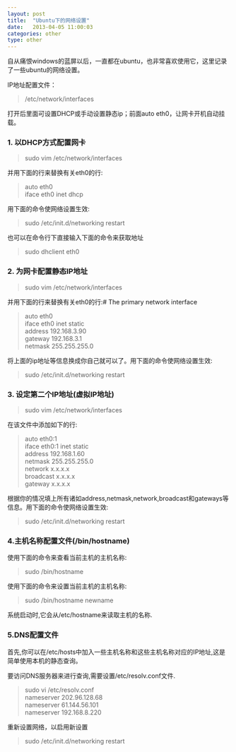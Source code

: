 ```yaml
---
layout: post
title:  "Ubuntu下的网络设置"
date:   2013-04-05 11:00:03
categories: other
type: other
---
```


自从痛恨windows的蓝屏以后，一直都在ubuntu，也非常喜欢使用它，这里记录了一些ubuntu的网络设置。

IP地址配置文件： 

>/etc/network/interfaces

打开后里面可设置DHCP或手动设置静态ip；前面auto eth0，让网卡开机自动挂载。

### 1. 以DHCP方式配置网卡

>sudo vim /etc/network/interfaces

并用下面的行来替换有关eth0的行:

>auto eth0  
iface eth0 inet dhcp

用下面的命令使网络设置生效:

>sudo /etc/init.d/networking     restart

也可以在命令行下直接输入下面的命令来获取地址

>sudo dhclient eth0

### 2. 为网卡配置静态IP地址

>sudo vim /etc/network/interfaces

并用下面的行来替换有关eth0的行:# The primary network interface

>auto eth0  
iface eth0 inet static  
address 192.168.3.90  
gateway 192.168.3.1  
netmask 255.255.255.0 

将上面的ip地址等信息换成你自己就可以了。用下面的命令使网络设置生效:

>sudo /etc/init.d/networking restart

### 3. 设定第二个IP地址(虚拟IP地址)

>sudo vim /etc/network/interfaces

在该文件中添加如下的行:

>auto eth0:1  
iface eth0:1 inet static  
address 192.168.1.60  
netmask 255.255.255.0  
network x.x.x.x  
broadcast x.x.x.x  
gateway x.x.x.x  

根据你的情况填上所有诸如address,netmask,network,broadcast和gateways等信息。用下面的命令使网络设置生效:

>sudo /etc/init.d/networking restart


### 4.主机名称配置文件(/bin/hostname)

使用下面的命令来查看当前主机的主机名称:

>sudo /bin/hostname

使用下面的命令来设置当前主机的主机名称:

>sudo /bin/hostname newname

系统启动时,它会从/etc/hostname来读取主机的名称.


### 5.DNS配置文件

首先,你可以在/etc/hosts中加入一些主机名称和这些主机名称对应的IP地址,这是简单使用本机的静态查询。

要访问DNS服务器来进行查询,需要设置/etc/resolv.conf文件.

>sudo vi /etc/resolv.conf  
nameserver 202.96.128.68  
nameserver 61.144.56.101  
nameserver 192.168.8.220  

重新设置网络，以启用新设置

>sudo /etc/init.d/networking restart
